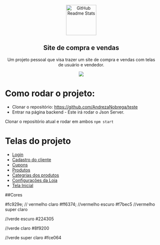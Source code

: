 <p align="center">
<img width="100px" src="https://cdn.discordapp.com/attachments/975905192069435395/975907674724114522/unknown.png" align="center" alt="GitHub Readme Stats" />
<h2 align="center">Site de compra e vendas</h2>
<p align="center"> Um projeto pessoal que visa trazer um site de compra e vendas com telas de usuário e vendedor.</p>
</p>
<p align="center">
<img src="http://img.shields.io/static/v1?label=STATUS&message=CONCLUIDO&color=GREEN&style=for-the-badge"/>
</p>




# Como rodar o projeto:

- Clonar o repositório: https://github.com/AndrezaNobrega/teste
- Entrar na página backend - Este irá rodar o Json Server.

Clonar o repositório atual e rodar em ambos ```npm start```


# Telas do projeto

- [Login](#Login)
- [Cadastro do cliente](#cadastroCliente)
- [Cupons](#cupons)
- [Produtos](#produtos)
- [Categrias dos produtos](#categoriasProdutos)
- [Configurações da Loja](#configLoja)
- [Tela Inicial](#telaInicial)



##Cores

#fc929e; // vermelho claro
#ff6374;  //vermelho escuro
#f7bec5  //vermelho super claro

//verde escuro 
#224305

//verde claro
#8f9200

//verde super claro
#fce064